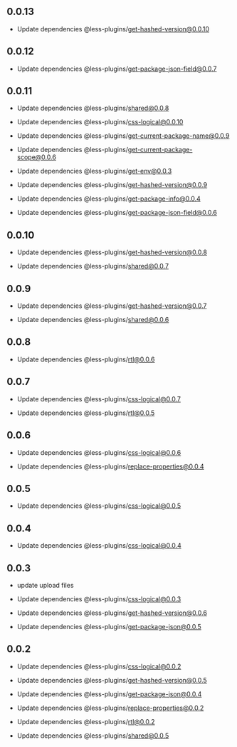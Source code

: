 ## 0.0.13

-   Update dependencies @less-plugins/get-hashed-version@0.0.10

## 0.0.12

-   Update dependencies @less-plugins/get-package-json-field@0.0.7

## 0.0.11

-   Update dependencies @less-plugins/shared@0.0.8

-   Update dependencies @less-plugins/css-logical@0.0.10

-   Update dependencies @less-plugins/get-current-package-name@0.0.9

-   Update dependencies @less-plugins/get-current-package-scope@0.0.6

-   Update dependencies @less-plugins/get-env@0.0.3

-   Update dependencies @less-plugins/get-hashed-version@0.0.9

-   Update dependencies @less-plugins/get-package-info@0.0.4

-   Update dependencies @less-plugins/get-package-json-field@0.0.6

## 0.0.10

-   Update dependencies @less-plugins/get-hashed-version@0.0.8

-   Update dependencies @less-plugins/shared@0.0.7

## 0.0.9

-   Update dependencies @less-plugins/get-hashed-version@0.0.7

-   Update dependencies @less-plugins/shared@0.0.6

## 0.0.8

-   Update dependencies @less-plugins/rtl@0.0.6

## 0.0.7

-   Update dependencies @less-plugins/css-logical@0.0.7

-   Update dependencies @less-plugins/rtl@0.0.5

## 0.0.6

-   Update dependencies @less-plugins/css-logical@0.0.6

-   Update dependencies @less-plugins/replace-properties@0.0.4

## 0.0.5

-   Update dependencies @less-plugins/css-logical@0.0.5

## 0.0.4

-   Update dependencies @less-plugins/css-logical@0.0.4

## 0.0.3

-   update upload files

-   Update dependencies @less-plugins/css-logical@0.0.3

-   Update dependencies @less-plugins/get-hashed-version@0.0.6

-   Update dependencies @less-plugins/get-package-json@0.0.5

## 0.0.2

-   Update dependencies @less-plugins/css-logical@0.0.2

-   Update dependencies @less-plugins/get-hashed-version@0.0.5

-   Update dependencies @less-plugins/get-package-json@0.0.4

-   Update dependencies @less-plugins/replace-properties@0.0.2

-   Update dependencies @less-plugins/rtl@0.0.2

-   Update dependencies @less-plugins/shared@0.0.5
